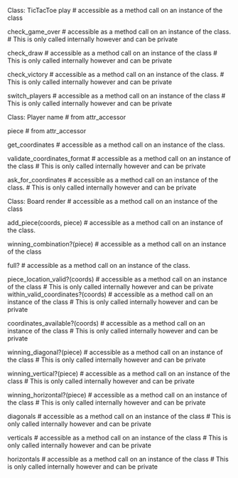 Class: TicTacToe
  play                                #  accessible as a method call on an instance of the class

  check_game_over                     #  accessible as a method call on an instance of the class.
                                      #  This is only called internally however and can be private

  check_draw                          #  accessible as a method call on an instance of the class
                                      #  This is only called internally however and can be private

  check_victory                       #  accessible as a method call on an instance of the class.
                                      #  This is only called internally however and can be private

  switch_players                      #  accessible as a method call on an instance of the class
                                      #  This is only called internally however and can be private

Class: Player
  name                                #  from attr_accessor

  piece                               #  from attr_accessor

  get_coordinates                     #  accessible as a method call on an instance of the class.

  validate_coordinates_format         #  accessible as a method call on an instance of the class
                                      #  This is only called internally however and can be private

  ask_for_coordinates                 #  accessible as a method call on an instance of the class.
                                      #  This is only called internally however and can be private

Class: Board
  render                              #  accessible as a method call on an instance of the class

  add_piece(coords, piece)            #  accessible as a method call on an instance of the class.

  winning_combination?(piece)         #  accessible as a method call on an instance of the class

  full?                               #  accessible as a method call on an instance of the class.

  piece_location_valid?(coords)       #  accessible as a method call on an instance of the class
                                      #  This is only called internally however and can be private
  within_valid_coordinates?(coords)   #  accessible as a method call on an instance of the class
                                      #  This is only called internally however and can be private

  coordinates_available?(coords)      #  accessible as a method call on an instance of the class
                                      #  This is only called internally however and can be private

  winning_diagonal?(piece)            #  accessible as a method call on an instance of the class
                                      #  This is only called internally however and can be private

  winning_vertical?(piece)            #  accessible as a method call on an instance of the class
                                      #  This is only called internally however and can be private

  winning_horizontal?(piece)          #  accessible as a method call on an instance of the class
                                      #  This is only called internally however and can be private

  diagonals                           #  accessible as a method call on an instance of the class
                                      #  This is only called internally however and can be private

  verticals                           #  accessible as a method call on an instance of the class
                                      #  This is only called internally however and can be private

  horizontals                         #  accessible as a method call on an instance of the class
                                      #  This is only called internally however and can be private
